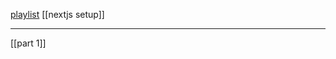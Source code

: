 [playlist](https://www.youtube.com/playlist?list=PLRAV69dS1uWR7KF-zV6YPYtKYEHENETyE)
[[nextjs setup]]

-----------------------------------
[[part 1]]

